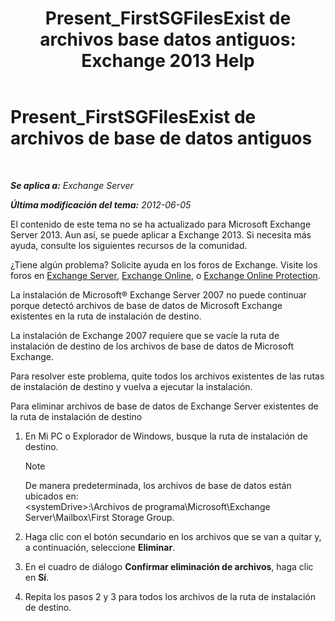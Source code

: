 ﻿---
title: 'Present_FirstSGFilesExist de archivos base datos antiguos: Exchange 2013 Help'
TOCTitle: Present_FirstSGFilesExist de archivos de base de datos antiguos
ms:assetid: 907faeb8-1c6d-49fc-95a1-417f415a9d79
ms:mtpsurl: https://technet.microsoft.com/es-es/library/ms.exch.setupreadiness.firstsgfilesexist(v=EXCHG.150)
ms:contentKeyID: 48268415
ms.date: 05/22/2018
mtps_version: v=EXCHG.150
ms.translationtype: MT
---

# Present\_FirstSGFilesExist de archivos de base de datos antiguos

 

_**Se aplica a:** Exchange Server_

_**Última modificación del tema:** 2012-06-05_

El contenido de este tema no se ha actualizado para Microsoft Exchange Server 2013. Aun así, se puede aplicar a Exchange 2013. Si necesita más ayuda, consulte los siguientes recursos de la comunidad.

¿Tiene algún problema? Solicite ayuda en los foros de Exchange. Visite los foros en [Exchange Server](https://go.microsoft.com/fwlink/p/?linkid=60612), [Exchange Online](https://go.microsoft.com/fwlink/p/?linkid=267542), o [Exchange Online Protection](https://go.microsoft.com/fwlink/p/?linkid=285351).

La instalación de Microsoft® Exchange Server 2007 no puede continuar porque detectó archivos de base de datos de Microsoft Exchange existentes en la ruta de instalación de destino.

La instalación de Exchange 2007 requiere que se vacíe la ruta de instalación de destino de los archivos de base de datos de Microsoft Exchange.

Para resolver este problema, quite todos los archivos existentes de las rutas de instalación de destino y vuelva a ejecutar la instalación.

Para eliminar archivos de base de datos de Exchange Server existentes de la ruta de instalación de destino

1.  En Mi PC o Explorador de Windows, busque la ruta de instalación de destino.
    

    > [!NOTE]
    > De manera predeterminada, los archivos de base de datos están ubicados en:<BR>&lt;systemDrive&gt;:\Archivos de programa\Microsoft\Exchange Server\Mailbox\First Storage Group.



2.  Haga clic con el botón secundario en los archivos que se van a quitar y, a continuación, seleccione **Eliminar**.

3.  En el cuadro de diálogo **Confirmar eliminación de archivos**, haga clic en **Sí**.

4.  Repita los pasos 2 y 3 para todos los archivos de la ruta de instalación de destino.

